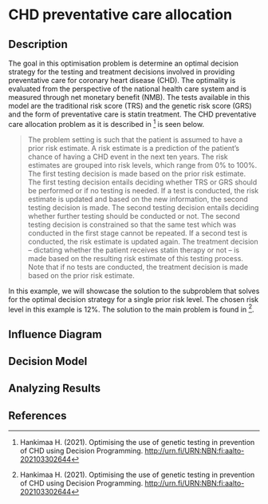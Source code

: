 # CHD preventative care allocation
## Description
 The goal in this optimisation problem is determine an optimal decision strategy for the testing and treatment decisions involved in providing preventative care for coronary heart disease (CHD). The optimality is evaluated from the perspective of the national health care system and is measured through net monetary benefit (NMB). The tests available in this model are the traditional risk score (TRS) and the genetic risk score (GRS) and the form of preventative care is statin treatment. The CHD preventative care allocation problem as it is described in [^1] is seen below.

> The problem setting is such that the patient is assumed to have a prior risk estimate. A risk estimate is a prediction of the patient’s chance of having a CHD event in the next ten years. The risk estimates are grouped into risk levels, which range from 0% to 100%. The first testing decision is made based on the prior risk estimate. The first testing decision entails deciding whether TRS or GRS should be performed or if no testing is needed. If a test is conducted, the risk estimate is updated and based on the new information, the second testing decision is made. The second testing decision entails deciding whether further testing should be conducted or not. The second testing decision is constrained so that the same test which was conducted in the first stage cannot be repeated. If a second test is conducted, the risk estimate is updated again. The treatment decision – dictating whether the patient receives statin therapy or not – is made based on the resulting risk estimate of this testing process. Note that if no tests are conducted, the treatment decision is made based on the prior risk estimate.

In this example, we will showcase the solution to the subproblem that solves for the optimal decision strategy for a single prior risk level. The chosen risk level in this example is 12%. The solution to the main problem is found in [^1].

## Influence Diagram




## Decision Model



## Analyzing Results



## References
[^1]: Hankimaa H. (2021). Optimising the use of genetic testing in prevention of CHD using Decision Programming. http://urn.fi/URN:NBN:fi:aalto-202103302644